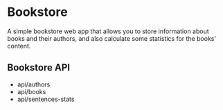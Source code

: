 # Bookstore

A simple bookstore web app that allows you to store information about books and their authors, and also calculate some statistics for the books' content.

## Bookstore API

- api/authors
- api/books
- api/sentences-stats
